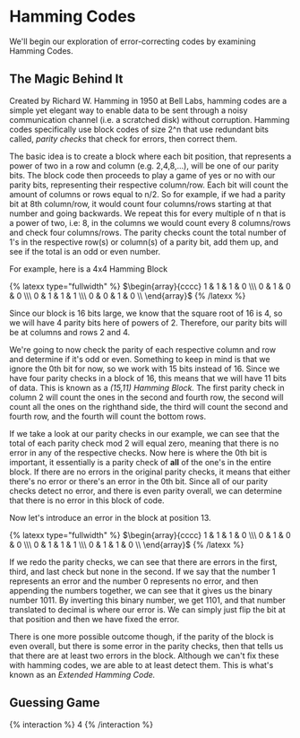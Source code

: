 # Hamming Codes

We'll begin our exploration of error-correcting codes by examining Hamming Codes.

## The Magic Behind It
Created by Richard W. Hamming in 1950 at Bell Labs, hamming codes are a simple yet elegant way to enable data to be sent through a noisy communication channel (i.e. a scratched disk) without corruption. Hamming codes specifically use block codes of size 2^n that use redundant bits called, _parity checks_ that check for errors, then correct them.  

The basic idea is to create a block where each bit position, that represents a power of two in a row and column (e.g. 2,4,8,...), will be one of our parity bits. The block code then proceeds to play a game of yes or no with our parity bits, representing their respective column/row. Each bit will count the amount of columns or rows equal to n/2. So for example, if we had a parity bit at 8th column/row, it would count four columns/rows starting at that number and going backwards. We repeat this for every multiple of n that is a power of two, i.e: 8, in the columns we would count every 8 columns/rows and check four columns/rows. The parity checks count the total number of 1's in the respective row(s) or column(s) of a parity bit, add them up, and see if the total is an odd or even number. 

For example, here is a 4x4 Hamming Block

{% latexx type="fullwidth" %} 
$\begin{array}{cccc} 1 & 1 & 1 & 0 \\\ 0 & 1 & 0 & 0 \\\ 0 & 1 & 1 & 1 \\\ 0 & 0 & 1 & 0 \\ \end{array}$ 
{% /latexx %}


Since our block is 16 bits large, we know that the square root of 16 is 4, so we will have 4 parity bits here of powers of 2. Therefore, our parity bits will be at columns and rows 2 and 4. 

We're going to now check the parity of each respective column and row and determine if it's odd or even. Something to keep in mind is that we ignore the 0th bit for now, so we work with 15 bits instead of 16. Since we have four parity checks in a block of 16, this means that we will have 11 bits of data. This is known as a _(15,11) Hamming Block._ The first parity check in column 2 will count the ones in the second and fourth row, the second will count all the ones on the righthand side, the third will count the second and fourth row, and the fourth will count the bottom rows.

If we take a look at our parity checks in our example, we can see that the total of each parity check mod 2 will equal zero, meaning that there is no error in any of the respective checks. Now here is where the 0th bit is important, it essentially is a parity check of **all** of the one's in the entire block. If there are no errors in the original parity checks, it means that either there's no error or there's an error in the 0th bit. Since all of our parity checks detect no error, and there is even parity overall, we can determine that there is no error in this block of code.

Now let's introduce an error in the block at position 13.

{% latexx type="fullwidth" %} 
$\begin{array}{cccc} 1 & 1 & 1 & 0 \\\ 0 & 1 & 0 & 0 \\\ 0 & 1 & 1 & 1 \\\ 0 & 1 & 1 & 0 \\ \end{array}$ 
{% /latexx %}  

If we redo the parity checks, we can see that there are errors in the first, third, and last check but none in the second. If we say that the number 1 represents an error and the number 0 represents no error, and then appending the numbers together, we can see that it gives us the binary number 1011. By inverting this binary number, we get 1101, and that number translated to decimal is where our error is. We can simply just flip the bit at that position and then we have fixed the error.

There is one more possible outcome though, if the parity of the block is even overall, but there is some error in the parity checks, then that tells us that there are at least two errors in the block. Although we can't fix these with hamming codes, we are able to at least detect them. This is what's known as an _Extended Hamming Code._


## Guessing Game

{% interaction %}
4
{% /interaction %}
